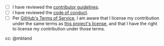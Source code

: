 - [ ] I have reviewed the [contributor guidelines][contrib].
- [ ] I have reviewed the [code of conduct][conduct].
- [ ] Per [GitHub's Terms of Service][gh-tos], I am aware that I license my
  contribution under the same terms as [this project's license][license], and
  that I have the right to license my contribution under those terms.

[contrib]: https://github.com/mbland/slack-emoji-issues/blob/master/CONTRIBUTING.md
[conduct]: https://github.com/mbland/slack-emoji-issues/blob/master/CODE_OF_CONDUCT.md
[gh-tos]:  https://help.github.com/articles/github-terms-of-service/#6-contributions-under-repository-license
[license]: https://github.com/mbland/slack-emoji-issues/blob/master/LICENSE.md

cc: @mbland
